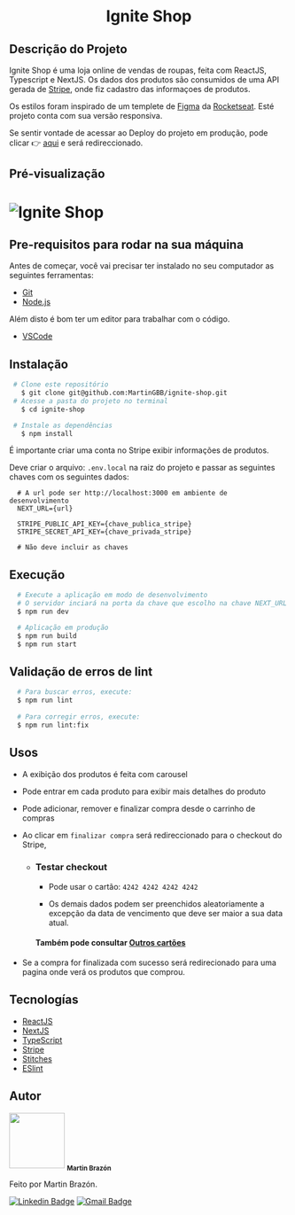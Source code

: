 <h1 align="center">Ignite Shop</h1>

## Descrição do Projeto

  Ignite Shop é uma loja online de vendas de roupas, feita com ReactJS, Typescript e NextJS. Os dados dos produtos são consumidos de uma API gerada de [Stripe](https://stripe.com/docs), onde fiz cadastro das informaçoes de produtos.
  
  Os estilos foram inspirado de um templete de [Figma](https://www.figma.com/file/vEQkbyFhkyq2NxxQmxQUSy/Ignite-Shop-2.0-(Copy)?node-id=2%3A12) da [Rocketseat](https://app.rocketseat.com.br/).
 Esté projeto conta com sua versão responsiva. 
 
 Se sentir vontade de acessar ao Deploy do projeto em produção, pode clicar :point_right: [aqui](https://ignite-shop-prod.vercel.app/) e será redireccionado.
  
## Pré-visualização
# ![Ignite Shop](https://images2.imgbox.com/b4/c4/M2lbhap1_o.png)

## Pre-requisitos para rodar na sua máquina

Antes de começar, você vai precisar ter instalado no seu computador as seguintes ferramentas:
* [Git](https://git-scm.com)
* [Node.js](https://nodejs.org/en/)

Além disto é bom ter um editor para trabalhar com o código.
* [VSCode](https://code.visualstudio.com/)

## Instalação

 ```bash
  # Clone este repositório
    $ git clone git@github.com:MartinGBB/ignite-shop.git
  # Acesse a pasta do projeto no terminal
    $ cd ignite-shop

  # Instale as dependências
    $ npm install
  ```
É importante criar uma conta no Stripe exibir informações de produtos.

Deve criar o arquivo: `.env.local` na raiz do projeto e passar as seguintes chaves com os seguintes dados:
  ```.env
    # A url pode ser http://localhost:3000 em ambiente de desenvolvimento
    NEXT_URL={url}
  
    STRIPE_PUBLIC_API_KEY={chave_publica_stripe}
    STRIPE_SECRET_API_KEY={chave_privada_stripe}
    
    # Não deve incluir as chaves
  ```

## Execução

  ```bash
    # Execute a aplicação em modo de desenvolvimento
    # O servidor inciará na porta da chave que escolho na chave NEXT_URL
    $ npm run dev

    # Aplicação em produção
    $ npm run build
    $ npm run start
  ```
  
 ## Validação de erros de lint

  ```bash
    # Para buscar erros, execute: 
    $ npm run lint
    
    # Para corregir erros, execute:
    $ npm run lint:fix
  ```
 
 ## Usos
  * A exibição dos produtos é feita com carousel
  * Pode entrar em cada produto para exibir mais detalhes do produto
  * Pode adicionar, remover e finalizar compra desde o carrinho de compras
  * Ao clicar em `finalizar compra` será redireccionado para o checkout do Stripe,
      
    * ### Testar checkout
      * Pode usar o cartão:
        `4242 4242 4242 4242`
          
       * Os demais dados podem ser preenchidos aleatoriamente a excepção
          da data de vencimento que deve ser maior a sua data atual.
        #### Também pode consultar [Outros cartões](https://stripe.com/docs/testing)
  * Se a compra for finalizada com sucesso será redirecionado para uma pagina
    onde verá os produtos que comprou.
 
## Tecnologías
  - [ReactJS](https://pt-br.reactjs.org/)
  - [NextJS](https://nextjs.org/docs/getting-started)
  - [TypeScript](https://www.typescriptlang.org/)
  - [Stripe](https://stripe.com/docs)
  - [Stitches](https://stitches.dev/)
  - [ESlint](https://eslint.org/)
  
## Autor

<a>
  <img src="https://github.com/MartinGBB.png" width="100px;" alt=""/>
  <sub><b>Martin Brazón</b></sub></a> <a href="https://github/MartinGBB" title="GitHub">
</a>


 Feito por Martin Brazón.
 
 [![Linkedin Badge](https://img.shields.io/badge/-MartinGBrazon-blue?style=flat-square&logo=Linkedin&logoColor=white&link=https://www.linkedin.com/in/martinbrazon/)](https://www.linkedin.com/in/martinbrazon/) [![Gmail Badge](https://img.shields.io/badge/-escorpmartin97@gmail.com-c14438?style=flat-square&logo=Gmail&logoColor=white&link=mailto:escorpmartin97@gmail.com)](mailto:escorpmartin97@gmail.com)
 
